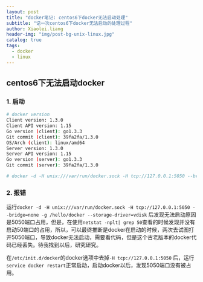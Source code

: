```yaml
---
layout: post
title: "docker笔记: centos6下docker无法启动处理"
subtitle: "记一次centos6下docker无法启动的处理过程"
author: Xiaolei.liang
header-img: "img/post-bg-unix-linux.jpg"
catalog: true
tags:
  - docker
  - linux
---
```

## centos6下无法启动docker

### 1. 启动

```bash
# docker version
Client version: 1.3.0
Client API version: 1.15
Go version (client): go1.3.3
Git commit (client): 39fa2fa/1.3.0
OS/Arch (client): linux/amd64
Server version: 1.3.0
Server API version: 1.15
Go version (server): go1.3.3
Git commit (server): 39fa2fa/1.3.0

# docker -d -H unix:///var/run/docker.sock -H tcp://127.0.0.1:5050 --bridge=none -g /hello/docker --storage-driver=vdisk # 验证docker是否可正常启动,或者直接docker -d启动

```



### 2. 报错

运行``docker -d -H unix:///var/run/docker.sock -H tcp://127.0.0.1:5050 --bridge=none -g /hello/docker --storage-driver=vdisk`` 后发现无法启动原因是5050端口占用，但是，在使用``netstat -nplt| grep 50``查看的时候发现并没有启动50端口的占用，所以，可以最终推断是docker在启动的时候，两次去试图打开5050端口，导致docker无法启动，需要看代码，但是这个古老版本的docker代码已经丢失。待我找到以后，研究研究。

在``/etc/init.d/docker``的docker选项中去掉``-H tcp://127.0.0.1:5050`` 后，运行``service docker restart``正常启动，启动docker以后，发现5050端口没有被占用。

